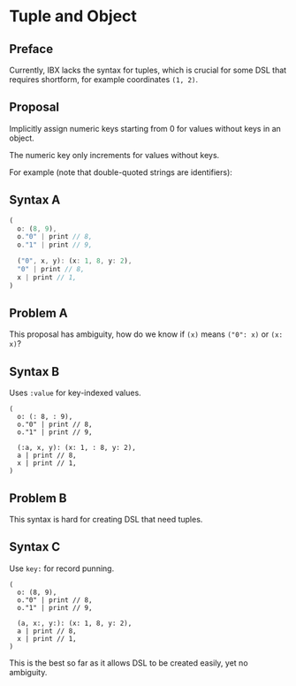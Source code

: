 # Tuple and Object

## Preface

Currently, IBX lacks the syntax for tuples, which is crucial for some DSL that
requires shortform, for example coordinates `(1, 2)`.

## Proposal

Implicitly assign numeric keys starting from 0 for values without keys in an object.

The numeric key only increments for values without keys.

For example (note that double-quoted strings are identifiers):

## Syntax A

```ts
(
  o: (8, 9),
  o."0" | print // 8,
  o."1" | print // 9,

  ("0", x, y): (x: 1, 8, y: 2),
  "0" | print // 8,
  x | print // 1,
)
```

## Problem A

This proposal has ambiguity, how do we know if `(x)` means `("0": x)` or `(x: x)`?

## Syntax B

Uses `:value` for key-indexed values.

```
(
  o: (: 8, : 9),
  o."0" | print // 8,
  o."1" | print // 9,

  (:a, x, y): (x: 1, : 8, y: 2),
  a | print // 8,
  x | print // 1,
)
```

## Problem B

This syntax is hard for creating DSL that need tuples.

## Syntax C

Use `key:` for record punning.

```
(
  o: (8, 9),
  o."0" | print // 8,
  o."1" | print // 9,

  (a, x:, y:): (x: 1, 8, y: 2),
  a | print // 8,
  x | print // 1,
)
```

This is the best so far as it allows DSL to be created easily, yet no ambiguity.

